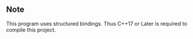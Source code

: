 ## Note
This program uses structured bindings. Thus C++17 or Later is required to compile this project.
